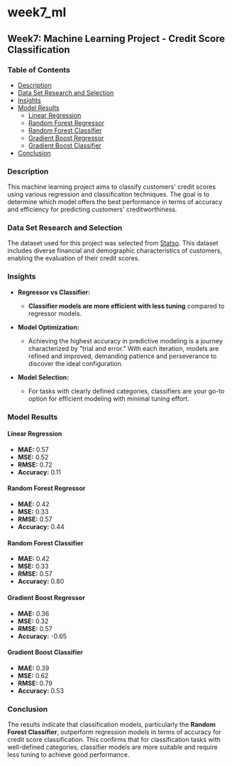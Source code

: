 # week7_ml

## Week7: Machine Learning Project - Credit Score Classification

### Table of Contents
- [Description](#description)
- [Data Set Research and Selection](#data-set-research-and-selection)
- [Insights](#insights)
- [Model Results](#model-results)
  - [Linear Regression](#linear-regression)
  - [Random Forest Regressor](#random-forest-regressor)
  - [Random Forest Classifier](#random-forest-classifier)
  - [Gradient Boost Regressor](#gradient-boost-regressor)
  - [Gradient Boost Classifier](#gradient-boost-classifier)
- [Conclusion](#conclusion)


### Description

This machine learning project aims to classify customers' credit scores using various regression and classification techniques. The goal is to determine which model offers the best performance in terms of accuracy and efficiency for predicting customers' creditworthiness.

### Data Set Research and Selection

The dataset used for this project was selected from [Statso](https://statso.io/credit-score-classification-case-study/). This dataset includes diverse financial and demographic characteristics of customers, enabling the evaluation of their credit scores.

### Insights

- **Regressor vs Classifier:**
  - **Classifier models are more efficient with less tuning** compared to regressor models.

- **Model Optimization:**
  - Achieving the highest accuracy in predictive modeling is a journey characterized by "trial and error." With each iteration, models are refined and improved, demanding patience and perseverance to discover the ideal configuration.

- **Model Selection:**
  - For tasks with clearly defined categories, classifiers are your go-to option for efficient modeling with minimal tuning effort.

### Model Results

#### Linear Regression
- **MAE:** 0.57
- **MSE:** 0.52
- **RMSE:** 0.72
- **Accuracy:** 0.11

#### Random Forest Regressor
- **MAE:** 0.42
- **MSE:** 0.33
- **RMSE:** 0.57
- **Accuracy:** 0.44

#### Random Forest Classifier
- **MAE:** 0.42
- **MSE:** 0.33
- **RMSE:** 0.57
- **Accuracy:** 0.80

#### Gradient Boost Regressor
- **MAE:** 0.36
- **MSE:** 0.32
- **RMSE:** 0.57
- **Accuracy:** -0.65

#### Gradient Boost Classifier
- **MAE:** 0.39
- **MSE:** 0.62
- **RMSE:** 0.79
- **Accuracy:** 0.53

### Conclusion

The results indicate that classification models, particularly the **Random Forest Classifier**, outperform regression models in terms of accuracy for credit score classification. This confirms that for classification tasks with well-defined categories, classifier models are more suitable and require less tuning to achieve good performance.

